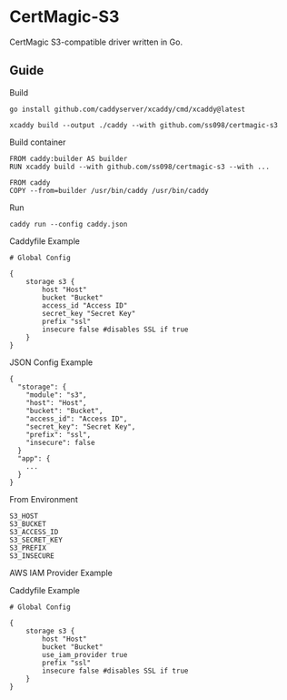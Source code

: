 # CertMagic-S3

CertMagic S3-compatible driver written in Go.

## Guide

Build

    go install github.com/caddyserver/xcaddy/cmd/xcaddy@latest

    xcaddy build --output ./caddy --with github.com/ss098/certmagic-s3

Build container

    FROM caddy:builder AS builder
    RUN xcaddy build --with github.com/ss098/certmagic-s3 --with ...

    FROM caddy
    COPY --from=builder /usr/bin/caddy /usr/bin/caddy

Run

    caddy run --config caddy.json

Caddyfile Example

    # Global Config

    {
        storage s3 {
            host "Host"
            bucket "Bucket"
            access_id "Access ID"
            secret_key "Secret Key"
            prefix "ssl"
            insecure false #disables SSL if true
        }
    }

JSON Config Example

    {
      "storage": {
        "module": "s3",
        "host": "Host",
        "bucket": "Bucket",
        "access_id": "Access ID",
        "secret_key": "Secret Key",
        "prefix": "ssl",
        "insecure": false
      }
      "app": {
        ...
      }
    }

From Environment

    S3_HOST
    S3_BUCKET
    S3_ACCESS_ID
    S3_SECRET_KEY
    S3_PREFIX
    S3_INSECURE

AWS IAM Provider Example

Caddyfile Example

    # Global Config

    {
        storage s3 {
            host "Host"
            bucket "Bucket"
            use_iam_provider true
            prefix "ssl"
            insecure false #disables SSL if true
        }
    }
